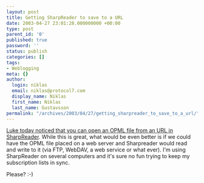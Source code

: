 ```yaml
---
layout: post
title: Getting SharpReader to save to a URL
date: 2003-04-27 23:01:28.000000000 +00:00
type: post
parent_id: '0'
published: true
password: ''
status: publish
categories: []
tags:
- Weblogging
meta: {}
author:
  login: niklas
  email: niklas@protocol7.com
  display_name: Niklas
  first_name: Niklas
  last_name: Gustavsson
permalink: "/archives/2003/04/27/getting_sharpreader_to_save_to_a_url/"
---
```

[Luke today noticed that you can open an OPML file from an URL in SharpReader](http://www.hutteman.com/weblog/2003/04/27.html#000076). While this is great, what would be even better is if we could have the OPML file placed on a web server and Sharpreader would read and write to it (via FTP, WebDAV, a web service or what ever). I'm using SharpReader on several computers and it's sure no fun trying to keep my subscription lists in sync.

Please? :-)

